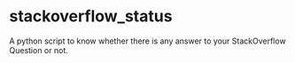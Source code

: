 stackoverflow_status
====================

A python script to know whether there is any answer to your StackOverflow Question or not.
